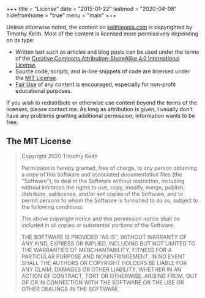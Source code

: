 +++
title = "License"
date = "2015-01-22"
lastmod = "2020-04-08"
hidefromhome = "true"
menu = "main"
+++

Unless otherwise noted, the content on [keithieopia.com](http://keithieopia.com) is copyrighted by Timothy Keith. Most of the content is licensed more permissively depending on its type:

* Written text such as articles and blog posts can be used under the terms of the
  [Creative Commons Attribution-ShareAlike 4.0 International License](http://creativecommons.org/licenses/by/4.0/).
* Source code, scripts, and in-line snippets of code are licensed under the
  [MIT License](#mit-license).
* [Fair Use](https://www.copyright.gov/fls/fl102.html) of any content is
  encouraged, especially for non-profit educational purposes.

If you wish to redistribute or otherwise use content beyond the terms of the licenses, please contact me. As long as attribution is given, I usually don't have any problems granting additional permission; information wants to be free.


## The MIT License
<a name="mit-license"></a>

> Copyright 2020 Timothy Keith
>  
> Permission is hereby granted, free of charge, to any person obtaining a copy
> of this software and associated documentation files (the "Software"), to
> deal in the Software without restriction, including without limitation the
> rights to use, copy, modify, merge, publish, distribute, sublicense, and/or
> sell copies of the Software, and to permit persons to whom the Software is
> furnished to do so, subject to the following conditions:
>  
> The above copyright notice and this permission notice shall be included in
> all copies or substantial portions of the Software.
>  
> THE SOFTWARE IS PROVIDED "AS IS", WITHOUT WARRANTY OF ANY KIND, EXPRESS OR
> IMPLIED, INCLUDING BUT NOT LIMITED TO THE WARRANTIES OF MERCHANTABILITY,
> FITNESS FOR A PARTICULAR PURPOSE AND NONINFRINGEMENT. IN NO EVENT SHALL THE
> AUTHORS OR COPYRIGHT HOLDERS BE LIABLE FOR ANY CLAIM, DAMAGES OR OTHER
> LIABILITY, WHETHER IN AN ACTION OF CONTRACT, TORT OR OTHERWISE, ARISING
> FROM, OUT OF OR IN CONNECTION WITH THE SOFTWARE OR THE USE OR OTHER DEALINGS
> IN THE SOFTWARE.
